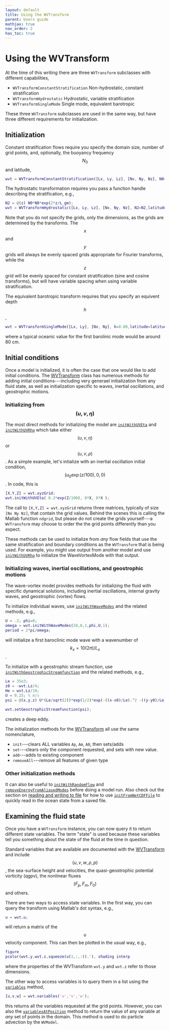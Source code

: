```yaml
---
layout: default
title: Using the WVTransform
parent: Users guide
mathjax: true
nav_order: 2
has_toc: true
---
```


#  Using the WVTransform

At the time of this writing there are three `WVTransform` subclasses with different capabilities,
- `WVTransformConstantStratification` Non-hydrostatic, constant stratification
- `WVTransformHydrostatic` Hydrostatic, variable stratification
- `WVTransformSingleMode` Single mode, equivalent barotropic

These three `WVTransform` subclasses are used in the same way, but have three different requirements for initialization.

## Initialization

Constant stratification flows require you specify the domain size, number of grid points, and, optionally, the buoyancy frequency $$N_0$$ and latitude,
```matlab
wvt = WVTransformConstantStratification([Lx, Ly, Lz], [Nx, Ny, Nz], N0=N0,latitude=latitude);
```

The hydrostatic transformation requires you pass a function handle describing the stratification, e.g.,
```matlab
N2 = @(z) N0*N0*exp(2*z/L_gm);
wvt = WVTransformHydrostatic([Lx, Ly, Lz], [Nx, Ny, Nz], N2=N2,latitude=latitude);
```

Note that you do not specify the grids, only the dimensions, as the grids are determined by the transforms. The $$x$$ and $$y$$ grids will always be evenly spaced grids appropriate for Fourier transforms, while the $$z$$ grid will be evenly spaced for constant stratification (sine and cosine transforms), but will have variable spacing when using variable stratification.

The equivalent barotropic transform requires that you specify an equivent depth $$h$$,
```matlab
wvt = WVTransformSingleMode([Lx, Ly], [Nx, Ny], h=0.80,latitude=latitude);
```
where a typical oceanic value for the first barolinic mode would be around 80 cm.

## Initial conditions

Once a model is initialized, it is often the case that one would like to add initial conditions. The [WVTransform](/classes/wvtransform.html) class has numerous methods for adding initial conditions---including very generael initialization from any fluid state, as well as initialization specific to waves, inertial oscillations, and geostrophic motions.

### Initializing from $$(u,v,\eta)$$

The most direct methods for initializing the model are [`initWithUVEta`](/classes/wvtransform/initwithuveta.html) and [`initWithUVRho`](/classes/wvtransform/initwithuvrho.html) which take either $$(u,v,\eta)$$ or $$(u,v,\rho)$$. As a simple example, let's intialize with an inertial oscillation initial condition, $$(u_0 \exp(z/100),0,0)$$. In code, this is
```matlab
[X,Y,Z] = wvt.xyzGrid;
wvt.initWithUVEta( 0.2*exp(Z/100), 0*X, 0*X );
```

The call to `[X,Y,Z] = wvt.xyzGrid` returns three matrices, typically of size `[Nx Ny Nz]`, that contain the grid values. Behind the scenes this is calling the Matlab function `ndgrid`, but please do not create the grids yourself---a `WVTransform` may choose to order the the grid points differently than you expect.

These methods can be used to initialize from *any* flow fields that use the same stratification and boundary conditions as the `WVTransform` that is being used. For example, you might use output from another model and use [`initWithUVRho`](/classes/wvtransform/initwithuvrho.html) to initialize the WaveVortexMode with that output.

### Initializing waves, inertial oscillations, and geostrophic motions

The wave-vortex model provides methods for initializing the fluid with specific dynamical solutions, including inertial oscillations, internal gravity waves, and geostrophic (vortex) flows. 

To initialize individual waves, use  [`initWithWaveModes`](/classes/wvtransform/initwithwavemodes.html) and the related methods, e.g.,
```matlab
U = .2; phi=0;
omega = wvt.initWithWaveModes(10,0,1,phi,U,1);
period = 2*pi/omega;
```
will initialize a first baroclinic mode wave with a wavenumber of $$k_x = 10(2\pi)/L_x$$.

To initialize with a geostrophic stream function, use  [`initWithGeostrophicStreamfunction`](/classes/wvtransform/initwithgeostrophicstreamfunction.html) and the related methods, e.g.,
```matlab
Le = 35e3;
z0 = -wvt.Lz/4;
He = wvt.Lz/10;
U = 0.25; % m/s
psi = @(x,y,z) U*(Le/sqrt(2))*exp(1/2)*exp(-((x-x0)/Le).^2 -((y-y0)/Le).^2) .* (erf((z-z0)/He)+1)/2;

wvt.setGeostrophicStreamfunction(psi);
```
creates a deep eddy.

The initialization methods for the [WVTransform](/classes/wvtransform.html) all use the same nomenclature,

- `init`---clears ALL variables `Ap`, `Am`, `A0`, then sets/adds
- `set`---clears only the component requested, and sets with new value.
- `add`---adds to existing component
- `removeAll`---remove all features of given type  

### Other initialization methods

It can also be useful to [`initWithRandomFlow`](/classes/wvtransform/initwithrandomflow.html) and [`removeEnergyFromAliasedModes`](/classes/wvtransform/removeenergyfromaliasedmodes.html) before doing a model run. Also check out the section on [reading and writing to file](/users-guide/reading-and-writing-to-file.html) for how to use [`initFromNetCDFFile`](/classes/wvtransform/initfromnetcdffile.html) to quickly read in the ocean state from a saved file.

## Examining the fluid state

Once you have a `WVTransform` instance, you can now query it to return different state variables. The term "state" is used because these variables tell you something about the state of the fluid at the time in question.

Standard variables that are available are documented with the [WVTransform](/classes/wvtransform.html) and include $$(u,v,w,\rho,p)$$, the sea-surface height and velocities, the quasi-geostrophic potential vorticity (qgpv), the nonlinear fluxes $$(F_p, F_m, F_0)$$ and others. 

There are two ways to access state variables. In the first way, you can query the transform using Matlab's dot syntax, e.g.,
```matlab
u = wvt.u;
```
will return a matrix of the $$u$$ velocity component. This can then be plotted in the usual way, e.g.,
```matlab
figure
pcolor(wvt.y,wvt.z,squeeze(u(1,:,:)).'), shading interp
```
where the properties of the WVTransform `wvt.y` and `wvt.z` refer to those dimensions.

The other way to access variables is to query them in a list using the [`variables`](/classes/wvtransform/variables.html) method,
 ```matlab
[u,v,w] = wvt.variables('u','v','w');
```
this returns all the variables requested at the grid points. However, you can also the [`variablesAtPosition`](/classes/wvtransform/variablesatposition.html) method to return the value of any variable at *any* set of points in the domain. This method is used to do particle advection by the `WVModel`.


